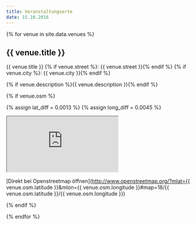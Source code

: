 ```yaml
---
title: Veranstaltungsorte
date: 15.10.2016
---
```


{% for venue in site.data.venues %}

## {{ venue.title }}

{{ venue.title }}
{% if venue.street %}: {{ venue.street }}{% endif %}
{% if venue.city %}: {{ venue.city }}{% endif %}

{% if venue.description %}{{ venue.description }}{% endif %}

{% if venue.osm %}

{% assign lat_diff = 0.0013 %}
{% assign long_diff = 0.0045 %}

<iframe class="osm"
	scrolling="no"
	src="http://www.openstreetmap.org/export/embed.html?bbox={{ venue.osm.longitude | minus: long_diff }}%2C{{ venue.osm.latitude | minus: lat_diff }}%2C{{ venue.osm.longitude | plus: long_diff }}%2C{{ venue.osm.latitude | plus: lat_diff }}&amp;layer=mapnik&amp;marker={{ venue.osm.latitude }}%2C{{ venue.osm.longitude }}"
></iframe>

[Direkt bei Openstreetmap öffnen](http://www.openstreetmap.org/?mlat={{ venue.osm.latitude }}&amp;mlon={{ venue.osm.longitude }}#map=18/{{ venue.osm.latitude }}/{{ venue.osm.longitude }})

{% endif %}

{% endfor %}
